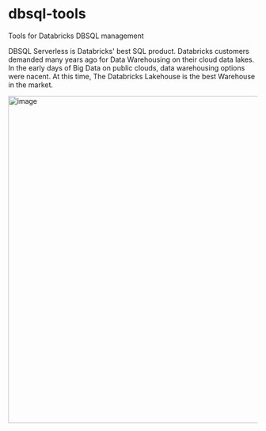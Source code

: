 # dbsql-tools
Tools for Databricks DBSQL management

DBSQL Serverless is Databricks' best SQL product. Databricks customers demanded many years ago for Data Warehousing on their cloud data lakes. In the early days of Big Data on public clouds, data warehousing options were nacent. At this time, The Databricks Lakehouse is the best Warehouse in the market.

<img width="661" alt="image" src="https://github.com/user-attachments/assets/6978e97a-d76e-4949-bcbf-ff7c45b04276">

